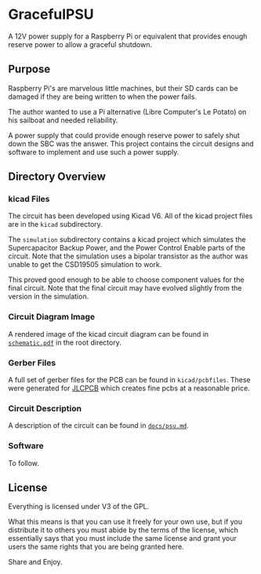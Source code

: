 # GracefulPSU

A 12V power supply for a Raspberry Pi or equivalent that provides
enough reserve power to allow a graceful shutdown.

## Purpose

Raspberry Pi's are marvelous little machines, but their SD cards can
be damaged if they are being written to when the power fails.

The author wanted to use a Pi alternative (Libre Computer's Le Potato)
on his sailboat and needed reliability.

A power supply that could provide enough reserve power to safely shut
down the SBC was the answer.  This project contains the circuit designs
and software to implement and use such a power supply.

## Directory Overview

### kicad Files

The circuit has been developed using Kicad V6.  All of the kicad
project files are in the `kicad` subdirectory.

The `simulation` subdirectory contains a kicad project which simulates
the Supercapacitor Backup Power, and the Power Control Enable parts of
the circuit.  Note that the simulation uses a bipolar transistor as
the author was unable to get the CSD19505 simulation to work.

This proved good enough to be able to choose component values for the
final circuit.  Note that the final circuit may have evolved slightly
from the version in the simulation.

### Circuit Diagram Image

A rendered image of the kicad circuit diagram can be found in
[`schematic.pdf`](../schematic.pdf) in the root directory.

### Gerber Files

A full set of gerber files for the PCB can be found in
`kicad/pcbfiles`.  These were generated for
[JLCPCB](https://jlcpcb.com) which creates fine pcbs at a reasonable
price.

### Circuit Description

A description of the circuit can be found in
[`docs/psu.md`](./psu.md).

### Software

To follow.

## License

Everything is licensed under V3 of the GPL.

What this means is that you can use it freely for your own use, but if
you distribute it to others you must abide by the terms of the
license, which essentially says that you must include the same license
and grant your users the same rights that you are being granted here.

Share and Enjoy.




